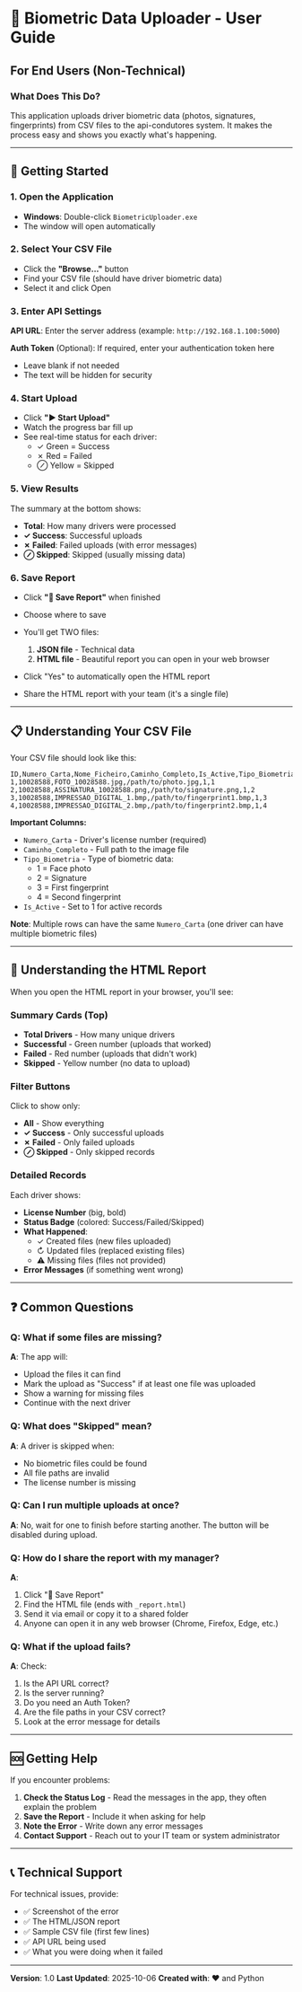 # 📘 Biometric Data Uploader - User Guide

## For End Users (Non-Technical)

### What Does This Do?

This application uploads driver biometric data (photos, signatures, fingerprints) from CSV files to the api-condutores system. It makes the process easy and shows you exactly what's happening.

---

## 🚀 Getting Started

### 1. Open the Application

- **Windows**: Double-click `BiometricUploader.exe`
- The window will open automatically

### 2. Select Your CSV File

- Click the **"Browse..."** button
- Find your CSV file (should have driver biometric data)
- Select it and click Open

### 3. Enter API Settings

**API URL**: Enter the server address (example: `http://192.168.1.100:5000`)

**Auth Token** (Optional): If required, enter your authentication token here
- Leave blank if not needed
- The text will be hidden for security

### 4. Start Upload

- Click **"▶ Start Upload"**
- Watch the progress bar fill up
- See real-time status for each driver:
  - ✓ Green = Success
  - ✗ Red = Failed
  - ⊘ Yellow = Skipped

### 5. View Results

The summary at the bottom shows:
- **Total**: How many drivers were processed
- **✓ Success**: Successful uploads
- **✗ Failed**: Failed uploads (with error messages)
- **⊘ Skipped**: Skipped (usually missing data)

### 6. Save Report

- Click **"💾 Save Report"** when finished
- Choose where to save
- You'll get TWO files:
  1. **JSON file** - Technical data
  2. **HTML file** - Beautiful report you can open in your web browser

- Click "Yes" to automatically open the HTML report
- Share the HTML report with your team (it's a single file)

---

## 📋 Understanding Your CSV File

Your CSV file should look like this:

```csv
ID,Numero_Carta,Nome_Ficheiro,Caminho_Completo,Is_Active,Tipo_Biometria
1,10028588,FOTO_10028588.jpg,/path/to/photo.jpg,1,1
2,10028588,ASSINATURA_10028588.png,/path/to/signature.png,1,2
3,10028588,IMPRESSAO_DIGITAL_1.bmp,/path/to/fingerprint1.bmp,1,3
4,10028588,IMPRESSAO_DIGITAL_2.bmp,/path/to/fingerprint2.bmp,1,4
```

**Important Columns:**
- `Numero_Carta` - Driver's license number (required)
- `Caminho_Completo` - Full path to the image file
- `Tipo_Biometria` - Type of biometric data:
  - 1 = Face photo
  - 2 = Signature
  - 3 = First fingerprint
  - 4 = Second fingerprint
- `Is_Active` - Set to 1 for active records

**Note**: Multiple rows can have the same `Numero_Carta` (one driver can have multiple biometric files)

---

## 🎨 Understanding the HTML Report

When you open the HTML report in your browser, you'll see:

### Summary Cards (Top)
- **Total Drivers** - How many unique drivers
- **Successful** - Green number (uploads that worked)
- **Failed** - Red number (uploads that didn't work)
- **Skipped** - Yellow number (no data to upload)

### Filter Buttons
Click to show only:
- **All** - Show everything
- **✓ Success** - Only successful uploads
- **✗ Failed** - Only failed uploads
- **⊘ Skipped** - Only skipped records

### Detailed Records
Each driver shows:
- **License Number** (big, bold)
- **Status Badge** (colored: Success/Failed/Skipped)
- **What Happened**:
  - ✓ Created files (new files uploaded)
  - ↻ Updated files (replaced existing files)
  - ⚠ Missing files (files not provided)
- **Error Messages** (if something went wrong)

---

## ❓ Common Questions

### Q: What if some files are missing?

**A**: The app will:
- Upload the files it can find
- Mark the upload as "Success" if at least one file was uploaded
- Show a warning for missing files
- Continue with the next driver

### Q: What does "Skipped" mean?

**A**: A driver is skipped when:
- No biometric files could be found
- All file paths are invalid
- The license number is missing

### Q: Can I run multiple uploads at once?

**A**: No, wait for one to finish before starting another. The button will be disabled during upload.

### Q: How do I share the report with my manager?

**A**:
1. Click "💾 Save Report"
2. Find the HTML file (ends with `_report.html`)
3. Send it via email or copy it to a shared folder
4. Anyone can open it in any web browser (Chrome, Firefox, Edge, etc.)

### Q: What if the upload fails?

**A**: Check:
1. Is the API URL correct?
2. Is the server running?
3. Do you need an Auth Token?
4. Are the file paths in your CSV correct?
5. Look at the error message for details

---

## 🆘 Getting Help

If you encounter problems:

1. **Check the Status Log** - Read the messages in the app, they often explain the problem
2. **Save the Report** - Include it when asking for help
3. **Note the Error** - Write down any error messages
4. **Contact Support** - Reach out to your IT team or system administrator

---

## 📞 Technical Support

For technical issues, provide:
- ✅ Screenshot of the error
- ✅ The HTML/JSON report
- ✅ Sample CSV file (first few lines)
- ✅ API URL being used
- ✅ What you were doing when it failed

---

**Version**: 1.0
**Last Updated**: 2025-10-06
**Created with**: ❤️ and Python
